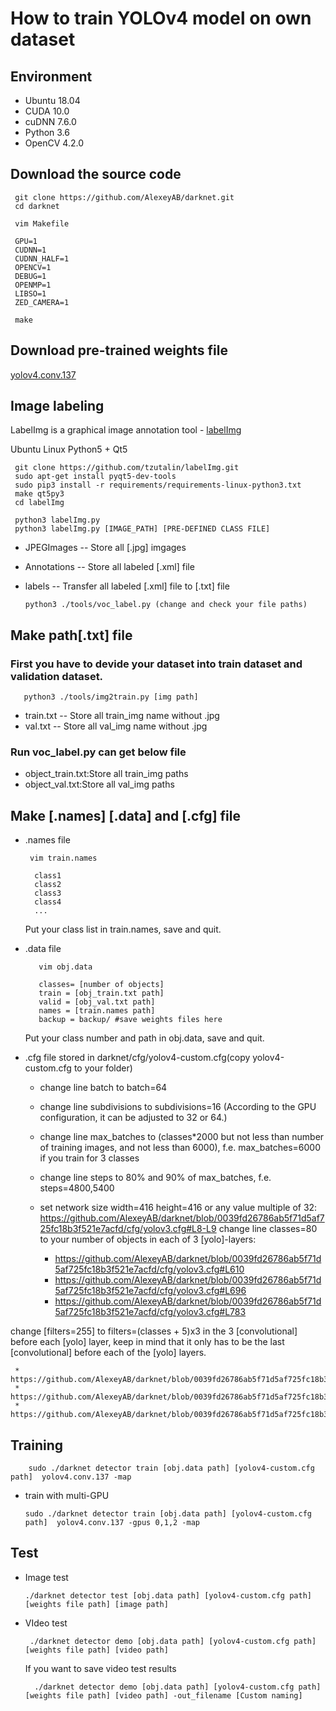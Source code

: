 # How to train YOLOv4 model on own dataset

## Environment
 * Ubuntu 18.04
 * CUDA 10.0
 * cuDNN 7.6.0
 * Python 3.6
 * OpenCV 4.2.0

## Download the source code

     git clone https://github.com/AlexeyAB/darknet.git
     cd darknet

     vim Makefile

     GPU=1
     CUDNN=1 
     CUDNN_HALF=1 
     OPENCV=1 
     DEBUG=1 
     OPENMP=1 
     LIBSO=1 
     ZED_CAMERA=1 
    
     make
    
## Download pre-trained weights file
[yolov4.conv.137](https://drive.google.com/file/d/1JKF-bdIklxOOVy-2Cr5qdvjgGpmGfcbp/view)
    
## Image labeling
LabelImg is a graphical image annotation tool - [labelImg](https://github.com/tzutalin/labelImg)

Ubuntu Linux Python5 + Qt5
         
     git clone https://github.com/tzutalin/labelImg.git
     sudo apt-get install pyqt5-dev-tools
     sudo pip3 install -r requirements/requirements-linux-python3.txt
     make qt5py3
     cd labelImg

     python3 labelImg.py
     python3 labelImg.py [IMAGE_PATH] [PRE-DEFINED CLASS FILE]
    
    
 * JPEGImages -- Store all [.jpg] imgages
 * Annotations -- Store all labeled [.xml] file
 * labels -- Transfer all labeled [.xml] file to [.txt] file
   
       python3 ./tools/voc_label.py (change and check your file paths)
       
##  Make path[.txt] file

### First you have to devide your dataset into train dataset and validation dataset.

       python3 ./tools/img2train.py [img path]
    
 
 * train.txt -- Store all train_img name without .jpg
 * val.txt -- Store all val_img name without .jpg

### Run voc_label.py can get below file

 * object_train.txt:Store all train_img paths
 * object_val.txt:Store all val_img paths

 ## Make [.names] [.data] and [.cfg] file
 
 
 * .names file
 
        vim train.names
         
         class1
         class2
         class3
         class4
         ...
         
    Put your class list in train.names, save and quit.
 
 * .data file
          
          vim obj.data
          
          classes= [number of objects]
          train = [obj_train.txt path]
          valid = [obj_val.txt path]
          names = [train.names path]
          backup = backup/ #save weights files here
     
    Put your class number and path in obj.data, save and quit.

 * .cfg file stored in darknet/cfg/yolov4-custom.cfg(copy yolov4-custom.cfg to your folder)
 
   
   * change line batch to batch=64
   * change line subdivisions to subdivisions=16 (According to the GPU configuration, it can be adjusted to 32 or 64.)
   * change line max_batches to (classes*2000 but not less than number of training images, and not less than 6000), f.e. max_batches=6000 if you train for 3 classes
   * change line steps to 80% and 90% of max_batches, f.e. steps=4800,5400
   * set network size width=416 height=416 or any value multiple of 32: https://github.com/AlexeyAB/darknet/blob/0039fd26786ab5f71d5af725fc18b3f521e7acfd/cfg/yolov3.cfg#L8-L9
change line classes=80 to your number of objects in each of 3 [yolo]-layers:

     * https://github.com/AlexeyAB/darknet/blob/0039fd26786ab5f71d5af725fc18b3f521e7acfd/cfg/yolov3.cfg#L610
     * https://github.com/AlexeyAB/darknet/blob/0039fd26786ab5f71d5af725fc18b3f521e7acfd/cfg/yolov3.cfg#L696
     * https://github.com/AlexeyAB/darknet/blob/0039fd26786ab5f71d5af725fc18b3f521e7acfd/cfg/yolov3.cfg#L783

change [filters=255] to filters=(classes + 5)x3 in the 3 [convolutional] before each [yolo] layer, keep in mind that it only has to be the last [convolutional] before each of the [yolo] layers.

     * https://github.com/AlexeyAB/darknet/blob/0039fd26786ab5f71d5af725fc18b3f521e7acfd/cfg/yolov3.cfg#L603
     * https://github.com/AlexeyAB/darknet/blob/0039fd26786ab5f71d5af725fc18b3f521e7acfd/cfg/yolov3.cfg#L689
     * https://github.com/AlexeyAB/darknet/blob/0039fd26786ab5f71d5af725fc18b3f521e7acfd/cfg/yolov3.cfg#L776

   
 
  ## Training
 
    
        sudo ./darknet detector train [obj.data path] [yolov4-custom.cfg path]  yolov4.conv.137 -map
        
  * train with multi-GPU

        sudo ./darknet detector train [obj.data path] [yolov4-custom.cfg path]  yolov4.conv.137 -gpus 0,1,2 -map
 
 ## Test
   * Image test
   
         ./darknet detector test [obj.data path] [yolov4-custom.cfg path] [weights file path] [image path]
       
   * VIdeo test
   
          ./darknet detector demo [obj.data path] [yolov4-custom.cfg path] [weights file path] [video path]
        
      
      If you want to save video test results
        
           ./darknet detector demo [obj.data path] [yolov4-custom.cfg path] [weights file path] [video path] -out_filename [Custom naming]
